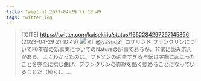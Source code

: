 ```yaml
---
title: Tweet at 2023-04-29 21:10:49
tags: twitter_log
---
```


> [!CITE] https://twitter.com/kaisekiriu/status/1652284297297145856 (2023-04-29 21:10:49)
> ![](https://twitter.com/kaisekiriu/status/1652284297297145856)
> RT @jyasuda1: ロザリンド フランクリンについて70年後の新事実についてのNatureの記事であるが、非常に読み応えがある。よくわかったのは、ワトソンの面白すぎる自伝は実際に起こったことを完全に捻じ曲げ、フランクリンの貢献を酷く貶めることになっていることだ（続く）。…
